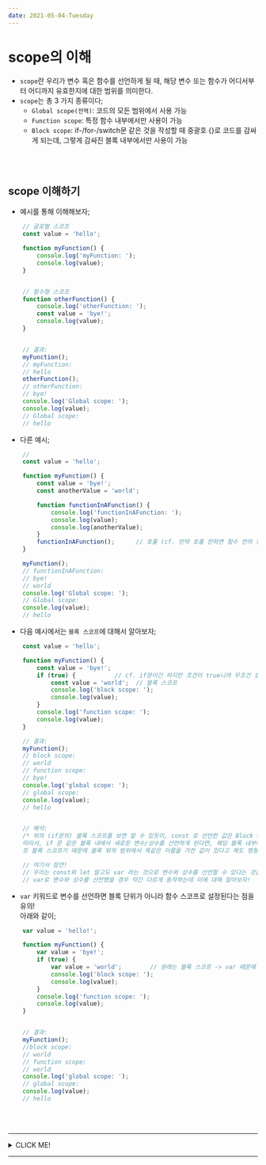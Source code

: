 ```yaml
---
date: 2021-05-04-Tuesday
---
```


# scope의 이해 
- `scope`란 우리가 변수 혹은 함수를 선언하게 될 때, 해당 변수 또는 함수가 어디서부터 어디까지 유효한지에 대한 범위를 의미한다. 
- `scope`는 총 3 가지 종류이다;
	- `Global scope(전역)`: 코드의 모든 범위에서 사용 가능 
	- `Function scope`: 특정 함수 내부에서만 사용이 가능
	- `Block scope`: if-/for-/switch문 같은 것을 작성할 때 중괄호 {}로 코드를 감싸게 되는데, 그렇게 감싸진 블록 내부에서만 사용이 가능

<br>
<br>

## scope 이해하기 
- 예시를 통해 이해해보자; 
```javascript
	// 글로벌 스코프
	const value = 'hello';

	function myFunction() {
		console.log('myFunction: ');
		console.log(value);            
	}


	// 함수형 스코프 
	function otherFunction() {
		console.log('otherFunction: ');
		const value = 'bye!';
		console.log(value);
	}


	// 결과:
	myFunction();
	// myFunction: 
	// hello
	otherFunction();
	// otherFunction: 
	// bye!
	console.log('Global scope: ');
	console.log(value);
	// Global scope: 
	// hello
```
- 다른 예시; 
```javascript
	// 
	const value = 'hello';

	function myFunction() {
		const value = 'bye!';
		const anotherValue = 'world';

		function functionInAFunction() {
			console.log('functionInAFunction: ');
			console.log(value);
			console.log(anotherValue);
		}
		functionInAFunction();      // 호출 (cf. 만약 호출 안하면 함수 안의 함수에서 console.log한 부분은 출력 되지 않는다!)
	}

	myFunction();
	// functionInAFunction: 
	// bye!
	// world
	console.log('Global scope: ');
	// Global scope: 
	console.log(value);
	// hello
```
- 다음 예시에서는 `블록 스코프`에 대해서 알아보자;
```javascript
	const value = 'hello';   

	function myFunction() {
		const value = 'bye!';    
		if (true) {           // cf. if문이긴 하지만 조건이 true니까 무조건 실행되는 if문이다.  
			const value = 'world';  // 블록 스코프 
			console.log('block scope: ');  
			console.log(value);
		}
		console.log('function scope: ');
		console.log(value);
	}

	// 결과: 
	myFunction();    
	// block scope: 
	// world
	// function scope: 
	// bye!
	console.log('global scope: ');
	// global scope: 
	console.log(value);
	// hello


	// 해석: 
	/* 위의 (if문의) 블록 스코프를 보면 알 수 있듯이, const 로 선언한 값은 Block Scope 로 선언이 된다. 
	따라서, if 문 같은 블록 내에서 새로운 변수/상수를 선언하게 된다면, 해당 블록 내부에서만 사용이 가능하고, 
	또 블록 스코프기 때문에 블록 밖의 범위에서 똑같은 이름을 가진 값이 있다고 해도 영향을 주지 않는다. */

	// 여기서 잠깐!
	// 우리는 const와 let 말고도 var 라는 것으로 변수와 상수를 선언할 수 있다는 것을 알고 있다. 
	// var로 변수와 상수를 선언했을 경우 약간 다르게 동작하는데 이에 대해 알아보자! 
```
- `var` 키워드로 변수를 선언하면 블록 단위가 아니라 함수 스코프로 설정된다는 점을 유의!   
아래와 같이; 
```javascript
	var value = 'hello!';

	function myFunction() {
		var value = 'bye!';
		if (true) {
			var value = 'world';        // 원래는 블록 스코프 -> var 때문에 함수 스코프로 설정됨.
			console.log('block scope: ');
			console.log(value);
		}
		console.log('function scope: ');
		console.log(value);
	}


	// 결과: 
	myFunction();
	//block scope: 
	// world
	// function scope: 
	// world
	console.log('global scope: ');
	// global scope: 
	console.log(value);
	// hello
``` 

<br>
<br>

---
<details>
<summary>CLICK ME!</summary>

- cf. 
	- https://learnjs.vlpt.us/useful/08-scope.html
	- https://medium.com/@yeon22/javascript-%EC%8A%A4%EC%BD%94%ED%94%84-scope-%EB%9E%80-bc761cba1023
	- https://www.zerocho.com/category/JavaScript/post/5740531574288ebc5f2ba97e

</details>

---

